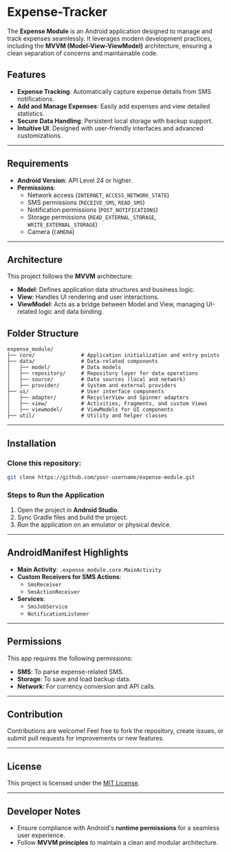 # Expense-Tracker

The **Expense Module** is an Android application designed to manage and track expenses seamlessly. It leverages modern development practices, including the **MVVM (Model-View-ViewModel)** architecture, ensuring a clean separation of concerns and maintainable code.

## Features
- **Expense Tracking**: Automatically capture expense details from SMS notifications.
- **Add and Manage Expenses**: Easily add expenses and view detailed statistics.
- **Secure Data Handling**: Persistent local storage with backup support.
- **Intuitive UI**: Designed with user-friendly interfaces and advanced customizations.

---

## Requirements
- **Android Version**: API Level 24 or higher.
- **Permissions**:
  - Network access (`INTERNET`, `ACCESS_NETWORK_STATE`)
  - SMS permissions (`RECEIVE_SMS`, `READ_SMS`)
  - Notification permissions (`POST_NOTIFICATIONS`)
  - Storage permissions (`READ_EXTERNAL_STORAGE`, `WRITE_EXTERNAL_STORAGE`)
  - Camera (`CAMERA`)

---

## Architecture
This project follows the **MVVM** architecture:
- **Model**: Defines application data structures and business logic.
- **View**: Handles UI rendering and user interactions.
- **ViewModel**: Acts as a bridge between Model and View, managing UI-related logic and data binding.

## Folder Structure
```plaintext
expense_module/
├── core/               # Application initialization and entry points
├── data/               # Data-related components
│   ├── model/          # Data models
│   ├── repository/     # Repository layer for data operations
│   ├── source/         # Data sources (local and network)
│   ├── provider/       # System and external providers
├── ui/                 # User interface components
│   ├── adapter/        # RecyclerView and Spinner adapters
│   ├── view/           # Activities, Fragments, and custom Views
│   ├── viewmodel/      # ViewModels for UI components
├── util/               # Utility and helper classes
```
---
## Installation

### Clone this repository:
```bash
git clone https://github.com/your-username/expense-module.git
```
### Steps to Run the Application
1. Open the project in **Android Studio**.
2. Sync Gradle files and build the project.
3. Run the application on an emulator or physical device.

---

## AndroidManifest Highlights
- **Main Activity**: `.expense_module.core.MainActivity`
- **Custom Receivers for SMS Actions**:
  - `SmsReceiver`
  - `SmsActionReceiver`
- **Services**:
  - `SmsJobService`
  - `NotificationListener`

---

## Permissions
This app requires the following permissions:
- **SMS**: To parse expense-related SMS.
- **Storage**: To save and load backup data.
- **Network**: For currency conversion and API calls.

---

## Contribution
Contributions are welcome! Feel free to fork the repository, create issues, or submit pull requests for improvements or new features.

---

## License
This project is licensed under the [MIT License](LICENSE).

---

## Developer Notes
- Ensure compliance with Android's **runtime permissions** for a seamless user experience.
- Follow **MVVM principles** to maintain a clean and modular architecture.

